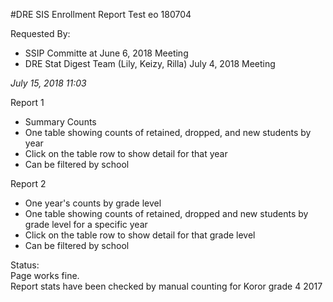 #DRE SIS Enrollment Report Test
eo 180704

Requested By:  
* SSIP Committe at June 6, 2018 Meeting  
* DRE Stat Digest Team (Lily, Keizy, Rilla) July 4, 2018 Meeting

*July 15, 2018 11:03*

Report 1  
* Summary Counts  
* One table showing counts of retained, dropped, and new students by year
* Click on the table row to show detail for that year  
* Can be filtered by school  

Report 2  
* One year's counts by grade level  
* One table showing counts of retained, dropped and new students by grade level for a specific year  
* Click on the table row to show detail for that grade level  
* Can be filtered by school

Status:  
Page works fine.  
Report stats have been checked by manual counting for Koror grade 4 2017